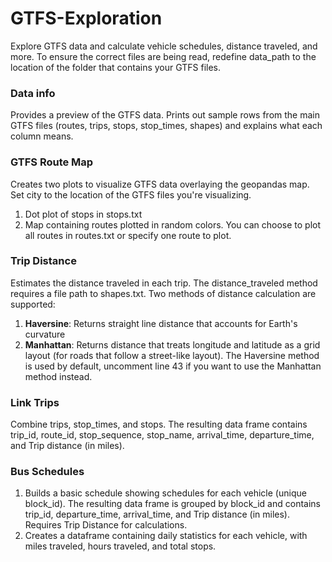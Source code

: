 # GTFS-Exploration
Explore GTFS data and calculate vehicle schedules, distance traveled, and more.
To ensure the correct files are being read, redefine data_path to the location of the folder that contains your GTFS files.
### Data info
Provides a preview of the GTFS data.
Prints out sample rows from the main GTFS files (routes, trips, stops, stop_times, shapes) and explains what each column means.

### GTFS Route Map
Creates two plots to visualize GTFS data overlaying the geopandas map. Set city to the location of the GTFS files you're visualizing.
1. Dot plot of stops in stops.txt
2. Map containing routes plotted in random colors. You can choose to plot all routes in routes.txt or specify one route to plot.

### Trip Distance
Estimates the distance traveled in each trip. The distance_traveled method requires a file path to shapes.txt.
Two methods of distance calculation are supported:
1. **Haversine**: Returns straight line distance that accounts for Earth's curvature
2. **Manhattan**: Returns distance that treats longitude and latitude as a grid layout (for roads that follow a street-like layout).
The Haversine method is used by default, uncomment line 43 if you want to use the Manhattan method instead.

### Link Trips
Combine trips, stop_times, and stops. The resulting data frame contains trip_id, route_id, stop_sequence, stop_name, arrival_time, departure_time, and Trip distance (in miles).

### Bus Schedules
1. Builds a basic schedule showing schedules for each vehicle (unique block_id). The resulting data frame is grouped by block_id and contains trip_id, departure_time, arrival_time, and Trip distance (in miles). Requires Trip Distance for calculations.
2. Creates a dataframe containing daily statistics for each vehicle, with miles traveled, hours traveled, and total stops.
